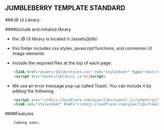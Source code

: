 JUMBLEBERRY TEMPLATE STANDARD
-----------------------------

###JB UI Library:

####Include and initialize library

- the JB UI library is located in /assets/jblib/
- this folder includes css styles, javascript functions, and commmon UI image elements

- Include the required files at the top of each page:
 
```html
    <link href="assets/jblib/styles.css" rel="stylesheet" type="text/css">
    <script src="assets/jblib/ui.js"></script>
```
- We use an error message pop-up called Toastr. You can include it by adding the following:

```html
    <script src="//cdnjs.cloudflare.com/ajax/libs/toastr.js/latest/js/toastr.min.js"></script>
    <link rel="stylesheet" href="//cdnjs.cloudflare.com/ajax/libs/toastr.js/latest/css/toastr.min.css">
```


####Features
 
   ```
       Coming soon.
   ```
    
